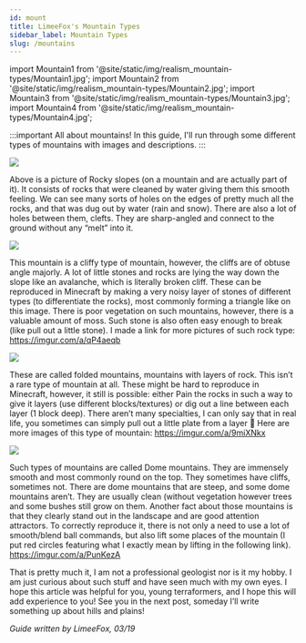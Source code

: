```yaml
---
id: mount
title: LimeeFox's Mountain Types
sidebar_label: Mountain Types
slug: /mountains
---
```


import Mountain1 from '@site/static/img/realism_mountain-types/Mountain1.jpg';
import Mountain2 from '@site/static/img/realism_mountain-types/Mountain2.jpg';
import Mountain3 from '@site/static/img/realism_mountain-types/Mountain3.jpg';
import Mountain4 from '@site/static/img/realism_mountain-types/Mountain4.jpg';

:::important All about mountains!
In this guide, I'll run through some different types of mountains with images and descriptions.
:::

<img src={Mountain1} />

Above is a picture of Rocky slopes (on a mountain and are actually part of it). It consists of rocks that were cleaned by water giving them this smooth feeling. We can see many sorts of holes on the edges of pretty much all the rocks, and that was dug out by water (rain and snow). There are also a lot of holes between them, clefts. They are sharp-angled and connect to the ground without any “melt” into it.

<img src={Mountain2} />

This mountain is a cliffy type of mountain, however, the cliffs are of obtuse angle majorly. A lot of little stones and rocks are lying the way down the slope like an avalanche, which is literally broken cliff. These can be reproduced in Minecraft by making a very noisy layer of stones of different types (to differentiate the rocks), most commonly forming a triangle like on this image. There is poor vegetation on such mountains, however, there is a valuable amount of moss. Such stone is also often easy enough to break (like pull out a little stone). I made a link for more pictures of such rock type: https://imgur.com/a/qP4aeqb

<img src={Mountain3} />

These are called folded mountains, mountains with layers of rock. This isn’t a rare type of mountain at all. These might be hard to reproduce in Minecraft, however, it still is possible: either Pain the rocks in such a way to give it layers (use different blocks/textures) or dig out a line between each layer (1 block deep). There aren’t many specialties, I can only say that in real life, you sometimes can simply pull out a little plate from a layer 🙂 Here are more images of this type of mountain: https://imgur.com/a/9miXNkx

<img src={Mountain4} />

Such types of mountains are called Dome mountains. They are immensely smooth and most commonly round on the top. They sometimes have cliffs, sometimes not. There are dome mountains that are steep, and some dome mountains aren’t. They are usually clean (without vegetation however trees and some bushes still grow on them. Another fact about those mountains is that they clearly stand out in the landscape and are good attention attractors. To correctly reproduce it, there is not only a need to use a lot of smooth/blend ball commands, but also lift some places of the mountain (I put red circles featuring what I exactly mean by lifting in the following link). https://imgur.com/a/PunKezA

That is pretty much it, I am not a professional geologist nor is it my hobby. I am just curious about such stuff and have seen much with my own eyes. I hope this article was helpful for you, young terraformers, and I hope this will add experience to you! See you in the next post, someday I’ll write something up about hills and plains!

*Guide written by LimeeFox, 03/19*